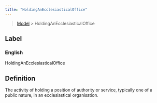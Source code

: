 ```yaml
---
title: "HoldingAnEcclesiasticalOffice"
---
```


> [Model](./../) > HoldingAnEcclesiasticalOffice

## Label

### English
HoldingAnEcclesiasticalOffice


## Definition
The activity of holding a position of authority or service, typically one of a public nature, in an ecclesiastical organisation. 


    
